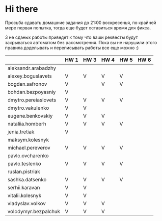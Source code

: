 # Hi there

Просьба сдавать домашние задания до 21:00 воскресенья, по крайней мере первая попытка,
тогда еще будет оставиться время для фикса.

3 не сданых работы приведет к тому что ваши реквесты будут закрываться автоматом без рассмотрения.
Пока вы не нарушили этого правила доделывать и переписывать работы все еще можно :)


|                       | HW 1 | HW 3 | HW 4 | HW 5 | HW 6 |
| ---                   | ---  | ---  | ---  | ---  | ---  |
| aleksandr.arabadzhy   |      |      |      |      |      |
| alexey.boguslavets    |  V   |   V  |   V  |  V   |      |
| bogdan.safronov       |  V   |      |   V  |  V   |      |
| bohdan.bezpoyasniy    |  V   |      |      |      |      |
| dmytro.pereiaslovets  |  V   |   V  |   V  |  V   |      |
| dmytro.vakulenko      |  V   |   V  |      |      |      |
| eugene.benkovskiy     |  V   |   V  |   V  |      |      |
| nataliia.homberh      |  V   |   V  |   V  |  V   |      |
| jenia.tretiak         |  V   |      |      |      |      |
| maksym.kolesnyk       |      |      |      |      |      |
| michael.pereverov     |  V   |   V  |   V  |  V   |      |
| pavlo.ovcharenko      |      |      |      |      |      |
| pavlo.teslenko        |  V   |   V  |   V  |  V   |      |
| ruslan.pistriak       |      |      |      |      |      |
| sashka.datsenko       |  V   |   V  |   V  |  V   |      |
| serhii.karavan        |  V   |   V  |      |      |      |
| vitalii.kolesnyk      |  V   |   V  |      |      |      |
| vladyslav.volkov      |  V   |   V  |   V  |      |      |
| volodymyr.bezpalchuk  |  V   |   V  |   V  |      |      |

